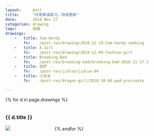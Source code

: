 ```yaml
---
layout:     post
title:      "日常素描练习，持续更新"
date:       2018 Nov 17
categories: drawing
tags:       绘画
drawings:
    -   title: Tom-Hardy
        fn:    /post-res/drawing/2018-12-19-tom-hardy-smoking
    -   title: A Girl
        fn:    /post-res/drawing/2018-12-09-fashion-girl
    -   title: Breaking-Bad
        fn:    /post-res/breaking-bad/breaking-bad-2018-11-17-2
    -   title: 伽罗
        fn:    /post-res/jialuo/jialuo-04
    -   title: 小龙女
        fn:    /post-res/dragon-girl/2018-10-04-pad-procreate

---
```


<!--excerpt-->

{% for d in page.drawings %}
<div style="display: inline-block; width: 30%">
    <h3>{{ d.title }}</h3>
    <a href="..{{ d.fn }}.jpg" target="_blank">
        <img src="..{{ d.fn }}-small.jpg" />
    </a>
</div>
{% endfor %}

<!--more-->
